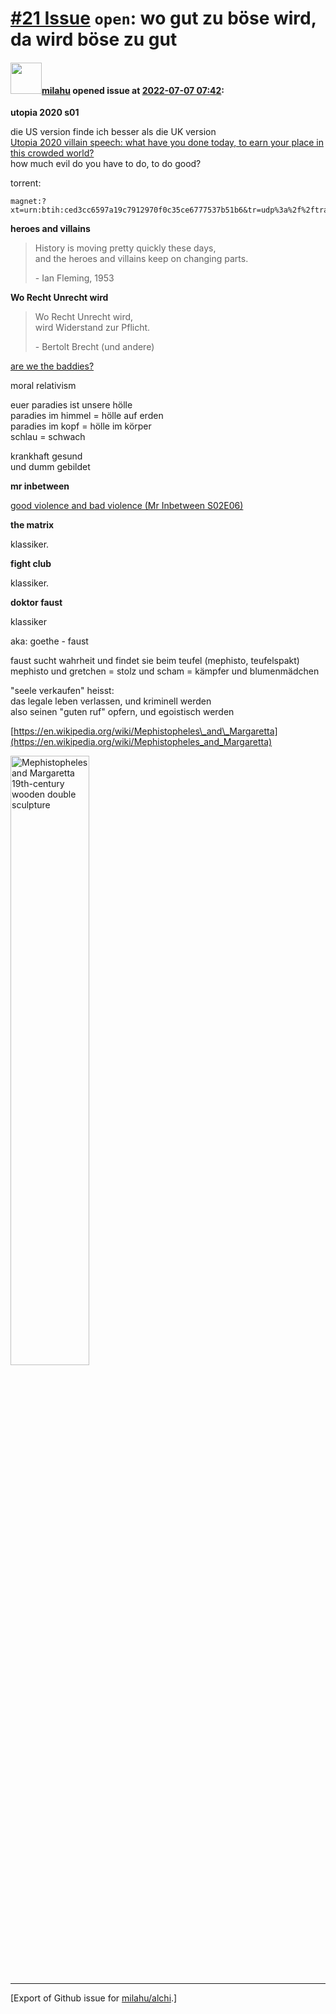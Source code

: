 [\#21 Issue](https://github.com/milahu/alchi/issues/21) `open`: wo gut zu böse wird, da wird böse zu gut
========================================================================================================

#### <img src="https://avatars.githubusercontent.com/u/12958815?v=4" width="50">[milahu](https://github.com/milahu) opened issue at [2022-07-07 07:42](https://github.com/milahu/alchi/issues/21):

**utopia 2020 s01**

die US version finde ich besser als die UK version  
[Utopia 2020 villain speech: what have you done today, to earn your
place in this crowded
world?](https://www.youtube.com/watch?v=Y2QNnoqc3XU#title=Utopia%202020%20villain%20speech)  
how much evil do you have to do, to do good?

torrent:

    magnet:?xt=urn:btih:ced3cc6597a19c7912970f0c35ce6777537b51b6&tr=udp%3a%2f%2ftracker.opentrackr.org%3a1337%2fannounce

**heroes and villains**

> History is moving pretty quickly these days,  
> and the heroes and villains keep on changing parts.
>
> \- Ian Fleming, 1953

**Wo Recht Unrecht wird**

> Wo Recht Unrecht wird,  
> wird Widerstand zur Pflicht.
>
> \- Bertolt Brecht (und andere)

[are we the
baddies?](https://www.youtube.com/watch?v=hn1VxaMEjRU#title=Are%20we%20the%20Baddies?%20Mitchell%20and%20Webb%20Funny%20Nazi%20Scetch)

moral relativism

euer paradies ist unsere hölle  
paradies im himmel = hölle auf erden  
paradies im kopf = hölle im körper  
schlau = schwach

krankhaft gesund  
und dumm gebildet

**mr inbetween**

[good violence and bad violence (Mr Inbetween
S02E06)](https://www.youtube.com/watch?v=340vzOa8pYo#title=good%20violence%20and%20bad%20violence%20(Mr%20Inbetween%20S02E06))

**the matrix**

klassiker.

**fight club**

klassiker.

**doktor faust**

klassiker

aka: goethe - faust

faust sucht wahrheit und findet sie beim teufel (mephisto,
teufelspakt)  
mephisto und gretchen = stolz und scham = kämpfer und blumenmädchen

"seele verkaufen" heisst:  
das legale leben verlassen, und kriminell werden  
also seinen "guten ruf" opfern, und egoistisch werden

[https://en.wikipedia.org/wiki/Mephistopheles\_and\_Margaretta](https://en.wikipedia.org/wiki/Mephistopheles_and_Margaretta)

<img title="Mephistopheles and Margaretta  19th-century wooden double sculpture" src="https://user-images.githubusercontent.com/12958815/177718602-943af214-24be-4209-82cc-18e6fa5d04c1.jpg" width="50%">

------------------------------------------------------------------------

\[Export of Github issue for
[milahu/alchi](https://github.com/milahu/alchi).\]
